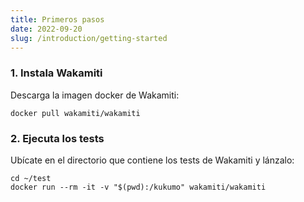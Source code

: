 ```yaml
---
title: Primeros pasos
date: 2022-09-20
slug: /introduction/getting-started
---
```




### 1. Instala Wakamiti

Descarga la imagen docker de Wakamiti:
```shell
docker pull wakamiti/wakamiti
```

[//]: # (Consulta otras [opciones de instalación]&#40;setup/installation&#41;)

### 2. Ejecuta los tests

Ubícate en el directorio que contiene los tests de Wakamiti y lánzalo:
```shell
cd ~/test
docker run --rm -it -v "$(pwd):/kukumo" wakamiti/wakamiti
```

[//]: # (Consulta las [instrucciones de uso]&#40;setup/usage&#41; para conocer todos los comandos y opciones.)

